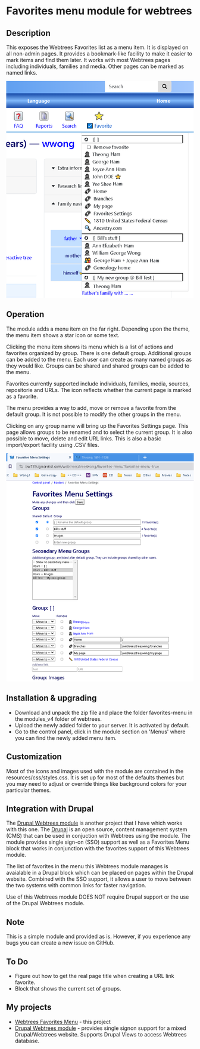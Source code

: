 Favorites menu module for webtrees
==================================

Description
------------
This exposes the Webtrees Favorites list as a menu item. It is displayed on all non-admin pages. 
It provides a bookmark-like facility to make it easier to mark items and find them later. 
It works with most Webtrees pages including individuals, families and media. Other
pages can be marked as named links.

![Sample menu](docs/images/sample.png "Sample menu")

Operation
---------
The module adds a menu item on the far right. Depending upon the theme, the menu item
shows a star icon or some text. 

Clicking the menu item shows its menu which is a list of actions and favorites organized by group. 
There is one default group. Additional groups can be added to the menu.
Each user can create as many named groups as they would like. 
Groups can be shared and shared groups can be added to the menu. 

Favorites currently supported include individuals, families, media, sources, repositorie and URLs. 
The icon reflects whether the current page is marked as a favorite. 

The menu provides a way to add, move or remove a favorite from the default group. 
It is not possible to modify the other groups in the menu. 

Clicking on any group name will bring up the Favorites Settings page. 
This page allows groups to be renamed and to select the current group. 
It is also possible to move, delete and edit URL links. 
This is also a basic import/export facility using .CSV files. 

![Sample settings](docs/images/settings.png "Sample settings page")


Installation & upgrading
------------------------
* Download and unpack the zip file and place the folder favorites-menu in the modules_v4 folder of webtrees.
* Upload the newly added folder to your server. It is activated by default.
* Go to the control panel, click in the module section on 'Menus' where you can find the newly added menu item.

Customization
-------------
Most of the icons and images used with the module are contained in the resources/css/styles.css. 
It is set up for most of the defaults themes but you may need to adjust or override 
things like background colors for your particular themes. 

Integration with Drupal
-----------------------
The [Drupal Webtrees module](https://www.drupal.org/project/webtrees) is another project that I have
which works with this one. The [Drupal](https://drupal.org) is an open source, content management system (CMS) 
that can be used in conjuction with Webtrees using the module. The module provides single sign-on (SSO)
support as well as a Favorites Menu block that works in conjunction with the favorites support of
this Webtrees module. 

The list of favorites in the menu this Webtrees module manages is avaialable in a Drupal block which
can be placed on pages within the Drupal website. Combined with the SSO support, it allows a user to 
move between the two systems with common links for faster navigation. 

Use of this Webtrees module DOES NOT require Drupal support or the use of the Drupal Webtrees module. 

Note
----
This is a simple module and provided as is. However, if you experience any bugs you can create a new issue on GitHub.

To Do
-----
* Figure out how to get the real page title when creating a URL link favorite. 
* Block that shows the current set of groups.

My projects
-----------
* [Webtrees Favorites Menu](https://github.com/bwong789/webtrees-favorites-menu) - this project
* [Drupal Webtrees module](https://www.drupal.org/project/webtrees) - provides single signon support for a mixed Drupal/Webtrees website. Supports Drupal Views to access Webtrees database. 

